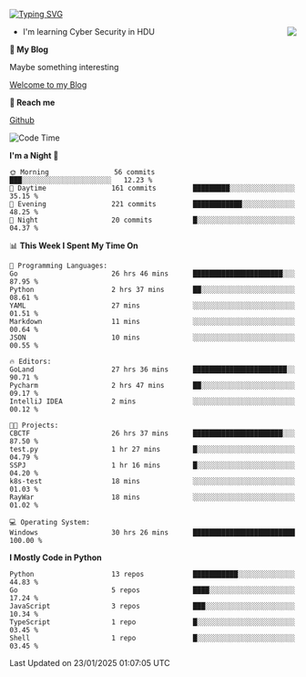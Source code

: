 [![Typing SVG](https://readme-typing-svg.herokuapp.com?font=Fira+Code&pause=1000&random=false&width=450&height=60&lines=Hello+%F0%9F%91%8B%F0%9F%8F%BB;I'm+JBNRZ)](https://git.io/typing-svg)

<a href="#">
  <img align="right" src="https://github-readme-stats.vercel.app/api?username=JBNRZ&show_icons=true&bg_color=15,f2f7fd,E0EAFC" />
</a>

- I'm learning Cyber Security in HDU

 **🌱 My Blog**

Maybe something interesting

[Welcome to my Blog](https://jbnrz.com.cn/)

 **💬 Reach me** 

[Github](https://github.com/JBNRZ)


<!--START_SECTION:waka-->
![Code Time](http://img.shields.io/badge/Code%20Time-864%20hrs%2051%20mins-blue)

**I'm a Night 🦉** 

```text
🌞 Morning                56 commits          ███░░░░░░░░░░░░░░░░░░░░░░   12.23 % 
🌆 Daytime                161 commits         █████████░░░░░░░░░░░░░░░░   35.15 % 
🌃 Evening                221 commits         ████████████░░░░░░░░░░░░░   48.25 % 
🌙 Night                  20 commits          █░░░░░░░░░░░░░░░░░░░░░░░░   04.37 % 
```


📊 **This Week I Spent My Time On** 

```text
💬 Programming Languages: 
Go                       26 hrs 46 mins      ██████████████████████░░░   87.95 % 
Python                   2 hrs 37 mins       ██░░░░░░░░░░░░░░░░░░░░░░░   08.61 % 
YAML                     27 mins             ░░░░░░░░░░░░░░░░░░░░░░░░░   01.51 % 
Markdown                 11 mins             ░░░░░░░░░░░░░░░░░░░░░░░░░   00.64 % 
JSON                     10 mins             ░░░░░░░░░░░░░░░░░░░░░░░░░   00.55 % 

🔥 Editors: 
GoLand                   27 hrs 36 mins      ███████████████████████░░   90.71 % 
Pycharm                  2 hrs 47 mins       ██░░░░░░░░░░░░░░░░░░░░░░░   09.17 % 
IntelliJ IDEA            2 mins              ░░░░░░░░░░░░░░░░░░░░░░░░░   00.12 % 

🐱‍💻 Projects: 
CBCTF                    26 hrs 37 mins      ██████████████████████░░░   87.50 % 
test.py                  1 hr 27 mins        █░░░░░░░░░░░░░░░░░░░░░░░░   04.79 % 
SSPJ                     1 hr 16 mins        █░░░░░░░░░░░░░░░░░░░░░░░░   04.20 % 
k8s-test                 18 mins             ░░░░░░░░░░░░░░░░░░░░░░░░░   01.03 % 
RayWar                   18 mins             ░░░░░░░░░░░░░░░░░░░░░░░░░   01.02 % 

💻 Operating System: 
Windows                  30 hrs 26 mins      █████████████████████████   100.00 % 
```

**I Mostly Code in Python** 

```text
Python                   13 repos            ███████████░░░░░░░░░░░░░░   44.83 % 
Go                       5 repos             ████░░░░░░░░░░░░░░░░░░░░░   17.24 % 
JavaScript               3 repos             ███░░░░░░░░░░░░░░░░░░░░░░   10.34 % 
TypeScript               1 repo              █░░░░░░░░░░░░░░░░░░░░░░░░   03.45 % 
Shell                    1 repo              █░░░░░░░░░░░░░░░░░░░░░░░░   03.45 % 
```




 Last Updated on 23/01/2025 01:07:05 UTC
<!--END_SECTION:waka-->
